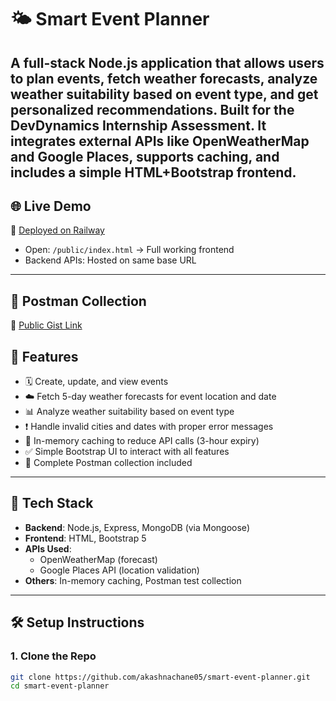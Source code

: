 # 🌤️ Smart Event Planner 
A full-stack Node.js application that allows users to plan events, fetch weather forecasts, analyze weather suitability based on event type, and get personalized recommendations.
Built for the **DevDynamics Internship Assessment**. It integrates external APIs like **OpenWeatherMap** and **Google Places**, supports caching, and includes a simple HTML+Bootstrap frontend.
---

## 🌐 Live Demo

🚀 [Deployed on Railway](https://smart-event-planner-production.up.railway.app/)

- Open: `/public/index.html` → Full working frontend
- Backend APIs: Hosted on same base URL

---

## 🧪 Postman Collection
🔗 [Public Gist Link](https://gist.github.com/akashnachane05/edd11ebbefb23e1ccf00f75364eb063a.js)

## 🚀 Features

- 🗓️ Create, update, and view events
- ☁️ Fetch 5-day weather forecasts for event location and date
- 📊 Analyze weather suitability based on event type
- ❗ Handle invalid cities and dates with proper error messages
- 💾 In-memory caching to reduce API calls (3-hour expiry)
- ✅ Simple Bootstrap UI to interact with all features
- 🔁 Complete Postman collection included

---

## 🧩 Tech Stack

- **Backend**: Node.js, Express, MongoDB (via Mongoose)
- **Frontend**: HTML, Bootstrap 5
- **APIs Used**:
  - OpenWeatherMap (forecast)
  - Google Places API (location validation)
- **Others**: In-memory caching, Postman test collection

---

## 🛠️ Setup Instructions

### 1. Clone the Repo
```bash
git clone https://github.com/akashnachane05/smart-event-planner.git
cd smart-event-planner
